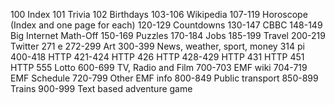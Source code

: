 100 Index
101 Trivia
102 Birthdays
103-106 Wikipedia
107-119 Horoscope (Index and one page for each)
120-129 Countdowns
130-147 CBBC
148-149 Big Internet Math-Off
150-169 Puzzles
170-184 Jobs
185-199 Travel
200-219 Twitter
271 e
272-299 Art
300-399 News, weather, sport, money
314 pi
400-418 HTTP
421-424 HTTP
426 HTTP
428-429 HTTP
431 HTTP
451 HTTP
555 Lotto
600-699 TV, Radio and Film
700-703 EMF wiki
704-719 EMF Schedule
720-799 Other EMF info
800-849 Public transport
850-899 Trains
900-999 Text based adventure game
